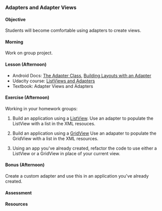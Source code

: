 ### Adapters and Adapter Views

#### Objective

Students will become comfortable using adapters to create views.

#### Morning

Work on group project.

#### Lesson (Afternoon)

* Android Docs: [The Adapter Class](http://developer.android.com/reference/android/widget/Adapter.html), [Building Layouts with an Adapter](http://developer.android.com/guide/topics/ui/declaring-layout.html#AdapterViews)
* Udacity course: [ListViews and Adapters](https://www.udacity.com/course/viewer#!/c-ud853/l-1395568821/e-1395668591/m-1395668592)
* Textbook: Adapter Views and Adapters

#### Exercise (Afternoon)

Working in your homework groups:

1. Build an application using a [ListView](http://developer.android.com/guide/topics/ui/layout/listview.html). Use
an adapter to populate the ListView with a list in the XML resouces.

1. Build an application using a [GridView](http://developer.android.com/guide/topics/ui/layout/gridview.html) Use an
adapater to populate the GridView with a list in the XML resources.

1. Using an app you've already created, refactor the code to use either a ListView or a GridView in place of your
current view.

#### Bonus (Afternoon)

Create a custom adapter and use this in an application you've already created.

#### Assessment

#### Resources


